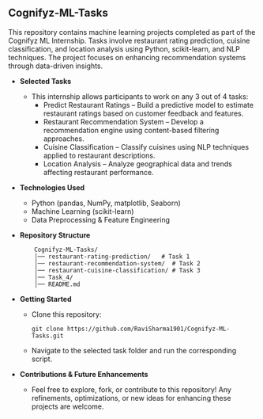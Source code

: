 ## Cognifyz-ML-Tasks
This repository contains machine learning projects completed as part of the Cognifyz ML Internship. Tasks involve restaurant rating prediction, cuisine classification, and location analysis using Python, scikit-learn, and NLP techniques. The project focuses on enhancing recommendation systems through data-driven insights.

- __Selected Tasks__
  - This internship allows participants to work on any 3 out of 4 tasks:
    -  Predict Restaurant Ratings – Build a predictive model to estimate restaurant ratings based on customer feedback and features.
    - Restaurant Recommendation System – Develop a recommendation engine using content-based filtering approaches.
    - Cuisine Classification – Classify cuisines using NLP techniques applied to restaurant descriptions.
    - Location Analysis – Analyze geographical data and trends affecting restaurant performance.

- __Technologies Used__
  - Python (pandas, NumPy, matplotlib, Seaborn)
  - Machine Learning (scikit-learn)
  - Data Preprocessing & Feature Engineering

- __Repository Structure__
  
          Cognifyz-ML-Tasks/
          │── restaurant-rating-prediction/   # Task 1
          │── restaurant-recommendation-system/  # Task 2
          │── restaurant-cuisine-classification/ # Task 3
          │── Task_4/
          │── README.md
- __Getting Started__
        
  - Clone this repository:

        git clone https://github.com/RaviSharma1901/Cognifyz-ML-Tasks.git

  - Navigate to the selected task folder and run the corresponding script.

- __Contributions & Future Enhancements__
  - Feel free to explore, fork, or contribute to this repository! Any refinements, optimizations, or new ideas for enhancing these projects are welcome.
